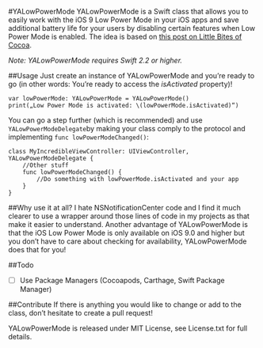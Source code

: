 #YALowPowerMode
YALowPowerMode is a Swift class that allows you to easily work with the iOS 9 Low Power Mode in your iOS apps and save additional battery life for your users by disabling certain features when Low Power Mode is enabled. The idea is based on [this post on Little Bites of Cocoa](https://littlebitesofcocoa.com/192-being-a-good-low-power-mode-citizen).

*Note: YALowPowerMode requires Swift 2.2 or higher.* 

##Usage
Just create an instance of YALowPowerMode and you’re ready to go (in other words: You’re ready to access the *isActivated* property)!

	var lowPowerMode: YALowPowerMode = YALowPowerMode()
	print(„Low Power Mode is activated: \(lowPowerMode.isActivated)“)

You can go a step further (which is recommended) and use `YALowPowerModeDelegate`by making your class comply to the protocol and implementing `func lowPowerModeChanged()`:

	class MyIncredibleViewController: UIViewController, YALowPowerModeDelegate {
		//Other stuff
		func lowPowerModeChanged() {
			//Do something with lowPowerMode.isActivated and your app
		}
	}

##Why use it at all?
I hate NSNotificationCenter code and I find it much clearer to use a wrapper around those lines of code in my projects as that make it easier to understand. Another advantage of YALowPowerMode is that the iOS Low Power Mode is only available on iOS 9.0 and higher but you don’t have to care about checking for availability, YALowPowerMode does that for you!

##Todo
- [ ] Use Package Managers (Cocoapods, Carthage, Swift Package Manager)

##Contribute
If there is anything you would like to change or add to the class, don’t hesitate to create a pull request!

YALowPowerMode is released under MIT License, see License.txt for full details.